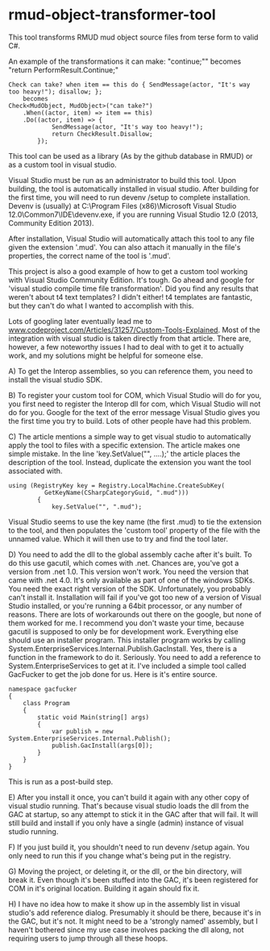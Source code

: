 # rmud-object-transformer-tool

This tool transforms RMUD mud object source files from terse form to valid C#.

An example of the transformations it can make:
	"continue;"" becomes "return PerformResult.Continue;"

	Check can take? when item == this do { SendMessage(actor, "It's way too heavy!"); disallow; };
		becomes
	Check<MudObject, MudObject>("can take?")
		.When((actor, item) => item == this)
		.Do((actor, item) => {
				SendMessage(actor, "It's way too heavy!");
				return CheckResult.Disallow;
			});

This tool can be used as a library (As by the github database in RMUD) or as a custom tool in visual studio.

Visual Studio must be run as an administrator to build this tool. Upon building, the tool is automatically installed in visual studio. After building for the first time, you will need to run devenv /setup to complete installation. Devenv is (usually) at C:\Program Files (x86)\Microsoft Visual Studio 12.0\Common7\IDE\devenv.exe, if you are running Visual Studio 12.0 (2013, Community Edition 2013).

After installation, Visual Studio will automatically attach this tool to any file given the extension '.mud'. You can also attach it manually in the file's properties, the correct name of the tool is '.mud'.

This project is also a good example of how to get a custom tool working with Visual Studio Community Edition. It's tough. Go ahead and google for 'visual studio compile time file transformation'. Did you find any results that weren't about t4 text templates? I didn't either! t4 templates are fantastic, but they can't do what I wanted to accomplish with this. 

Lots of googling later eventually lead me to www.codeproject.com/Articles/31257/Custom-Tools-Explained. Most of the integration with visual studio is taken directly from that article. There are, however, a few noteworthy issues I had to deal with to get it to actually work, and my solutions might be helpful for someone else.
	
A) To get the Interop assemblies, so you can reference them, you need to install the visual studio SDK.

B) To register your custom tool for COM, which Visual Studio will do for you, you first need to register the Interop dll for com, which Visual Studio will not do for you. Google for the text of the error message Visual Studio gives you the first time you try to build. Lots of other people have had this problem.

C) The article mentions a simple way to get visual studio to automatically apply the tool to files with a specific extension. The article makes one simple mistake. In the line 'key.SetValue("", ....);' the article places the description of the tool. Instead, duplicate the extension you want the tool associated with.

	using (RegistryKey key = Registry.LocalMachine.CreateSubKey(
              GetKeyName(CSharpCategoryGuid, ".mud")))
            {
                key.SetValue("", ".mud");

Visual Studio seems to use the key name (the first .mud) to tie the extension to the tool, and then populates the 'custom tool' property of the file with the unnamed value. Which it will then use to try and find the tool later.

D) You need to add the dll to the global assembly cache after it's built. To do this use gacutil, which comes with .net. Chances are, you've got a version from .net 1.0. This version won't work. You need the version that came with .net 4.0. It's only available as part of one of the windows SDKs. You need the exact right version of the SDK. Unfortunately, you probably can't install it. Installation will fail if you've got too new of a version of Visual Studio installed, or you're running a 64bit processor, or any number of reasons. There are lots of workarounds out there on the google, but none of them worked for me. I recommend you don't waste your time, because gacutil is supposed to only be for development work. Everything else should use an installer program. This installer program works by calling System.EnterpriseServices.Internal.Publish.GacInstall. Yes, there is a function in the framework to do it. Seriously. You need to add a reference to System.EnterpriseServices to get at it. I've included a simple tool called GacFucker to get the job done for us. Here is it's entire source.

    namespace gacfucker
	{
    	class Program
    	{
        	static void Main(string[] args)
        	{
            	var publish = new System.EnterpriseServices.Internal.Publish();
            	publish.GacInstall(args[0]);
        	}
    	}
	}

This is run as a post-build step.

E) After you install it once, you can't build it again with any other copy of visual studio running. That's because visual studio loads the dll from the GAC at startup, so any attempt to stick it in the GAC after that will fail. It will still build and install if you only have a single (admin) instance of visual studio running.

F) If you just build it, you shouldn't need to run devenv /setup again. You only need to run this if you change what's being put in the registry.

G) Moving the project, or deleting it, or the dll, or the bin directory, will break it. Even though it's been stuffed into the GAC, it's been registered for COM in it's original location. Building it again should fix it.

H) I have no idea how to make it show up in the assembly list in visual studio's add reference dialog. Presumably it should be there, because it's in the GAC, but it's not. It might need to be a 'strongly named' assembly, but I haven't bothered since my use case involves packing the dll along, not requiring users to jump through all these hoops.

